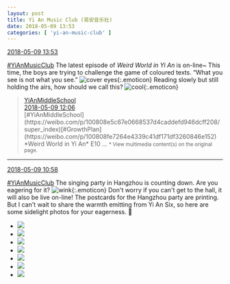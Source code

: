 ```yaml
---
layout: post
title: Yi An Music Club (易安音乐社)
date: 2018-05-09 13:53
categories: [ 'yi-an-music-club' ]
---
```


<div class="weibo-info">
  <a href="https://weibo.com/6094546964/GfQq32dVO">2018-05-09 13:53</a>
</div>

[#YiAnMusicClub](https://weibo.com/p/100808beae2e3e05b17b64f63ebedca39f19b2/super_index) The latest episode of *Weird World in Yi An* is on-line~ This time, the boys are trying to challenge the game of coloured texts. “What you see is not what you see.” ![cover eyes](https://img.t.sinajs.cn/t4/appstyle/expression/ext/normal/10/2018new_wu_org.png){:.emoticon} Reading slowly but still holding the airs, how should we call this? ![cool](https://img.t.sinajs.cn/t4/appstyle/expression/ext/normal/c4/2018new_ku_org.png){:.emoticon}

<!-- more -->

> <div class="weibo-post-name">
>   <a href="https://weibo.com/yianschool">YiAnMiddleSchool</a>
> </div>
> <div class="weibo-info">
>   <a href="https://weibo.com/6074218720/GfPIF8I6G">2018-05-09 12:06</a>
> </div>
> [#YiAnMiddleSchool](https://weibo.com/p/100808e5c67e0668537d4caddefd946dcff208/super_index)[#GrowthPlan](https://weibo.com/p/100808fe7264e4339c41df171df3260846e152) *Weird World in Yi An* E10 …  
> <small>* View multimedia content(s) on the original page.</small>

---

<div class="weibo-info">
  <a href="https://weibo.com/6094546964/GfPgZezMk">2018-05-09 10:58</a>
</div>

[#YiAnMusicClub](https://weibo.com/p/100808beae2e3e05b17b64f63ebedca39f19b2/super_index) The singing party in Hangzhou is counting down. Are you eagering for it? ![wink](https://img.t.sinajs.cn/t4/appstyle/expression/ext/normal/43/2018new_jiyan_org.png){:.emoticon} Don't worry if you can't get to the hall, it will also be live on-line! The postcards for the Hangzhou party are printing. But I can't wait to share the warmth emitting from Yi An Six, so here are some sidelight photos for your eagerness. 🤗

<ul class="weibo-pic-list-3">
  <li class="weibo-pic">
    <a href="//wx3.sinaimg.cn/mw690/006Es64Aly1fr4wioyyh9j31400qods2.jpg"><img src="//wx3.sinaimg.cn/thumb150/006Es64Aly1fr4wioyyh9j31400qods2.jpg"/></a>
  </li>
  <li class="weibo-pic">
    <a href="//wx2.sinaimg.cn/mw690/006Es64Aly1fr4wipab1aj30qo140wkt.jpg"><img src="//wx2.sinaimg.cn/thumb150/006Es64Aly1fr4wipab1aj30qo140wkt.jpg"/></a>
  </li>
  <li class="weibo-pic">
    <a href="//wx2.sinaimg.cn/mw690/006Es64Aly1fr4wipp0tcj31400qownr.jpg"><img src="//wx2.sinaimg.cn/thumb150/006Es64Aly1fr4wipp0tcj31400qownr.jpg"/></a>
  </li>
  <li class="weibo-pic">
    <a href="//wx1.sinaimg.cn/mw690/006Es64Aly1fr4wizppvfj33vc2kw1l5.jpg"><img src="//wx1.sinaimg.cn/thumb150/006Es64Aly1fr4wizppvfj33vc2kw1l5.jpg"/></a>
  </li>
  <li class="weibo-pic">
    <a href="//wx4.sinaimg.cn/mw690/006Es64Aly1fr4wjbxaf4j32kw3vcx6x.jpg"><img src="//wx4.sinaimg.cn/thumb150/006Es64Aly1fr4wjbxaf4j32kw3vcx6x.jpg"/></a>
  </li>
  <li class="weibo-pic">
    <a href="//wx1.sinaimg.cn/mw690/006Es64Aly1fr4winywqbj30qo140wnh.jpg"><img src="//wx1.sinaimg.cn/thumb150/006Es64Aly1fr4winywqbj30qo140wnh.jpg"/></a>
  </li>
  <li class="weibo-pic">
    <a href="//wx2.sinaimg.cn/mw690/006Es64Aly1fr4wjt72bsj33vc2kwqvd.jpg"><img src="//wx2.sinaimg.cn/thumb150/006Es64Aly1fr4wjt72bsj33vc2kwqvd.jpg"/></a>
  </li>
</ul>
